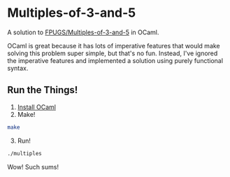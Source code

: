 # Multiples-of-3-and-5

A solution to [FPUGS/Multiples-of-3-and-5](https://github.com/FPUGS/Multiples-of-3-and-5) in OCaml.

OCaml is great because it has lots of imperative features that would make solving this problem super simple, but that's no fun. Instead, I've ignored the imperative features and implemented a solution using purely functional syntax.

## Run the Things!

1. [Install OCaml](https://ocaml.org/)
2. Make!
  
  ```bash
  make
  ```
3. Run!
  
  ```bash
  ./multiples
  ```

Wow! Such sums!

